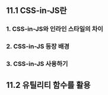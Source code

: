 
## 11.1 CSS-in-JS란

### 1. CSS-in-JS와 인라인 스타일의 차이

### 2. CSS-in-JS 등장 배경

### 3. CSS-in-JS 사용하기

## 11.2 유틸리티 함수를 활용